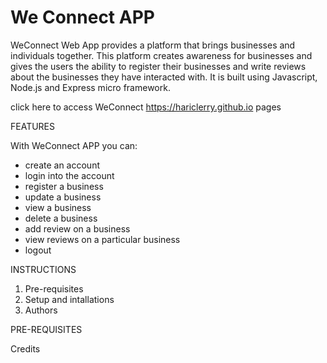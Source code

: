 # We Connect APP

WeConnect Web App provides a platform that brings businesses and individuals together.
This platform creates awareness for businesses and gives the users the ability to register their businesses and write reviews about the businesses they have interacted with. It is built using Javascript, Node.js and Express micro framework.

click here to access WeConnect https://hariclerry.github.io pages

FEATURES

With WeConnect APP you can:

- create an account
- login into the account
- register a business
- update a business
- view a business
- delete a business
- add review on a business
- view reviews on a particular business
- logout

INSTRUCTIONS

1. Pre-requisites
2. Setup and intallations
3. Authors

PRE-REQUISITES

Credits

[harriet]: https://github.com/hariclerry

